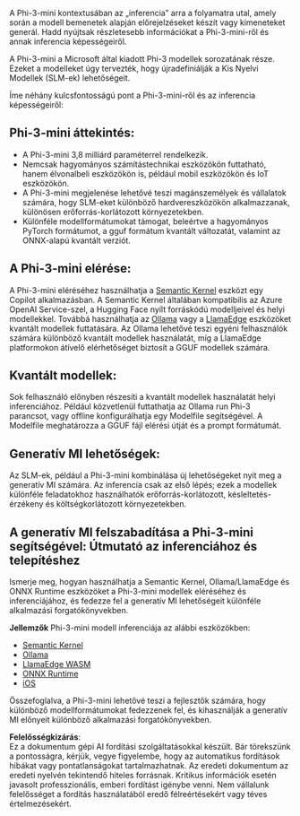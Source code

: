 A Phi-3-mini kontextusában az „inferencia” arra a folyamatra utal, amely során a modell bemenetek alapján előrejelzéseket készít vagy kimeneteket generál. Hadd nyújtsak részletesebb információkat a Phi-3-mini-ről és annak inferencia képességeiről.

A Phi-3-mini a Microsoft által kiadott Phi-3 modellek sorozatának része. Ezeket a modelleket úgy tervezték, hogy újradefiniálják a Kis Nyelvi Modellek (SLM-ek) lehetőségeit.

Íme néhány kulcsfontosságú pont a Phi-3-mini-ről és az inferencia képességeiről:

## **Phi-3-mini áttekintés:**
- A Phi-3-mini 3,8 milliárd paraméterrel rendelkezik.
- Nemcsak hagyományos számítástechnikai eszközökön futtatható, hanem élvonalbeli eszközökön is, például mobil eszközökön és IoT eszközökön.
- A Phi-3-mini megjelenése lehetővé teszi magánszemélyek és vállalatok számára, hogy SLM-eket különböző hardvereszközökön alkalmazzanak, különösen erőforrás-korlátozott környezetekben.
- Különféle modellformátumokat támogat, beleértve a hagyományos PyTorch formátumot, a gguf formátum kvantált változatát, valamint az ONNX-alapú kvantált verziót.

## **A Phi-3-mini elérése:**
A Phi-3-mini eléréséhez használhatja a [Semantic Kernel](https://github.com/microsoft/SemanticKernelCookBook?WT.mc_id=aiml-138114-kinfeylo) eszközt egy Copilot alkalmazásban. A Semantic Kernel általában kompatibilis az Azure OpenAI Service-szel, a Hugging Face nyílt forráskódú modelljeivel és helyi modellekkel.
Továbbá használhatja az [Ollama](https://ollama.com) vagy a [LlamaEdge](https://llamaedge.com) eszközöket kvantált modellek futtatására. Az Ollama lehetővé teszi egyéni felhasználók számára különböző kvantált modellek használatát, míg a LlamaEdge platformokon átívelő elérhetőséget biztosít a GGUF modellek számára.

## **Kvantált modellek:**
Sok felhasználó előnyben részesíti a kvantált modellek használatát helyi inferenciához. Például közvetlenül futtathatja az Ollama run Phi-3 parancsot, vagy offline konfigurálhatja egy Modelfile segítségével. A Modelfile meghatározza a GGUF fájl elérési útját és a prompt formátumát.

## **Generatív MI lehetőségek:**
Az SLM-ek, például a Phi-3-mini kombinálása új lehetőségeket nyit meg a generatív MI számára. Az inferencia csak az első lépés; ezek a modellek különféle feladatokhoz használhatók erőforrás-korlátozott, késleltetés-érzékeny és költségkorlátozott környezetekben.

## **A generatív MI felszabadítása a Phi-3-mini segítségével: Útmutató az inferenciához és telepítéshez**
Ismerje meg, hogyan használhatja a Semantic Kernel, Ollama/LlamaEdge és ONNX Runtime eszközöket a Phi-3-mini modellek eléréséhez és inferenciájához, és fedezze fel a generatív MI lehetőségeit különféle alkalmazási forgatókönyvekben.

**Jellemzők**
Phi-3-mini modell inferenciája az alábbi eszközökben:

- [Semantic Kernel](https://github.com/Azure-Samples/Phi-3MiniSamples/tree/main/semantickernel?WT.mc_id=aiml-138114-kinfeylo)
- [Ollama](https://github.com/Azure-Samples/Phi-3MiniSamples/tree/main/ollama?WT.mc_id=aiml-138114-kinfeylo)
- [LlamaEdge WASM](https://github.com/Azure-Samples/Phi-3MiniSamples/tree/main/wasm?WT.mc_id=aiml-138114-kinfeylo)
- [ONNX Runtime](https://github.com/Azure-Samples/Phi-3MiniSamples/tree/main/onnx?WT.mc_id=aiml-138114-kinfeylo)
- [iOS](https://github.com/Azure-Samples/Phi-3MiniSamples/tree/main/ios?WT.mc_id=aiml-138114-kinfeylo)

Összefoglalva, a Phi-3-mini lehetővé teszi a fejlesztők számára, hogy különböző modellformátumokat fedezzenek fel, és kihasználják a generatív MI előnyeit különböző alkalmazási forgatókönyvekben.

**Felelősségkizárás**:  
Ez a dokumentum gépi AI fordítási szolgáltatásokkal készült. Bár törekszünk a pontosságra, kérjük, vegye figyelembe, hogy az automatikus fordítások hibákat vagy pontatlanságokat tartalmazhatnak. Az eredeti dokumentum az eredeti nyelvén tekintendő hiteles forrásnak. Kritikus információk esetén javasolt professzionális, emberi fordítást igénybe venni. Nem vállalunk felelősséget a fordítás használatából eredő félreértésekért vagy téves értelmezésekért.